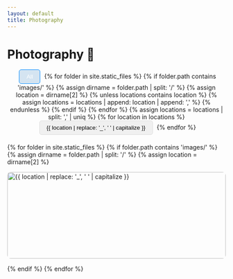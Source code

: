 ```yaml
---
layout: default
title: Photography
---
```


<h1>Photography 📸</h1>

<div class="facet-filter">
  <button class="filter-button active" data-filter="all">All</button>
  {% for folder in site.static_files %}
    {% if folder.path contains 'images/' %}
      {% assign dirname = folder.path | split: '/' %}
      {% assign location = dirname[2] %}
      {% unless locations contains location %}
        {% assign locations = locations | append: location | append: ',' %}
      {% endunless %}
    {% endif %}
  {% endfor %}
  {% assign locations = locations | split: ',' | uniq %}
  {% for location in locations %}
    <button class="filter-button" data-filter="{{ location | slugify }}">{{ location | replace: '_', ' ' | capitalize }}</button>
  {% endfor %}
</div>

<div class="gallery-grid">
  {% for folder in site.static_files %}
    {% if folder.path contains 'images/' %}
      {% assign dirname = folder.path | split: '/' %}
      {% assign location = dirname[2] %}
      <div class="gallery-item {{ location | slugify }}">
        <a href="{{ folder.path | relative_url }}" data-lightbox="{{ location }}" data-title="{{ location | replace: '_', ' ' | capitalize }}">
          <img src="/images/thumbs/{{ folder.path | split: '/' | last }}" alt="{{ location | replace: '_', ' ' | capitalize }}" loading="lazy">
        </a>
      </div>
    {% endif %}
  {% endfor %}
</div>

<link rel="stylesheet" href="/css/lightbox.min.css">
<script src="/js/lightbox-plus-jquery.min.js"></script>
<script>
  $(document).ready(function(){
    // Lightbox options
    lightbox.option({
      'resizeDuration': 200,
      'wrapAround': true
    });

    // Filter functionality
    $('.filter-button').on('click', function(){
      var filter = $(this).data('filter');
      
      $('.filter-button').removeClass('active');
      $(this).addClass('active');
      
      if(filter == 'all'){
        $('.gallery-item').hide().fadeIn('slow');
      } else {
        $('.gallery-item').hide();
        $('.gallery-item.' + filter).fadeIn('slow');
      }
    });
  });
</script>

<style>
  .gallery-grid {
    display: grid;
    grid-template-columns: repeat(auto-fill, minmax(250px, 1fr));
    gap: 15px;
    margin-top: 20px;
  }
  .gallery-item img {
    width: 100%;
    height: 200px;
    object-fit: cover;
    border-radius: 8px;
    transition: transform 0.3s ease-in-out;
  }
  .gallery-item img:hover {
    transform: scale(1.05);
  }
  .facet-filter {
    text-align: center;
    margin-bottom: 20px;
  }
  .filter-button {
    background-color: #f5f5f5;
    border: 1px solid #ddd;
    padding: 8px 16px;
    margin: 0 5px;
    cursor: pointer;
    border-radius: 5px;
    transition: background-color 0.3s;
  }
  .filter-button:hover {
    background-color: #e0e0e0;
  }
  .filter-button.active {
    background-color: #008AFF;
    color: white;
    border-color: #008AFF;
  }
</style>
